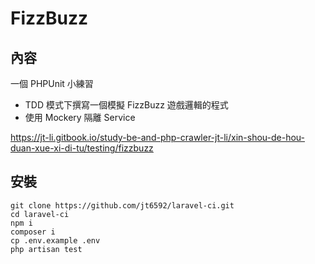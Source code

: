 # FizzBuzz

## 內容
一個 PHPUnit 小練習

- TDD 模式下撰寫一個模擬 FizzBuzz 遊戲邏輯的程式
- 使用 Mockery 隔離 Service

https://jt-li.gitbook.io/study-be-and-php-crawler-jt-li/xin-shou-de-hou-duan-xue-xi-di-tu/testing/fizzbuzz

## 安裝

```
git clone https://github.com/jt6592/laravel-ci.git
cd laravel-ci
npm i
composer i
cp .env.example .env
php artisan test
```
